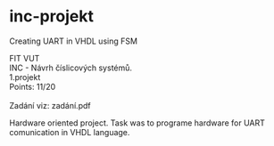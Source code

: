 # inc-projekt
Creating UART in VHDL using FSM 

FIT VUT <br />
INC - Návrh číslicových systémů. <br />
1.projekt <br />
Points: 11/20 <br /><br />
Zadání viz: zadání.pdf

Hardware oriented project. Task was to programe hardware for UART comunication in VHDL language.
